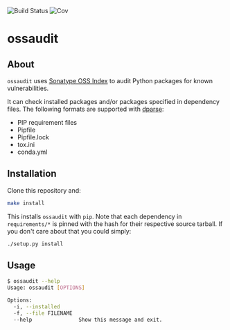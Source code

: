 ![Build Status](https://travis-ci.org/dyntopia/ossaudit.svg?branch=master)
![Cov](https://codecov.io/github/dyntopia/ossaudit/coverage.svg?branch=master)

# ossaudit

## About

`ossaudit` uses [Sonatype OSS Index][1] to audit Python packages for
known vulnerabilities.

It can check installed packages and/or packages specified in dependency
files.  The following formats are supported with [dparse][2]:

- PIP requirement files
- Pipfile
- Pipfile.lock
- tox.ini
- conda.yml


## Installation

Clone this repository and:

```sh
make install
```

This installs `ossaudit` with `pip`.  Note that each dependency in
`requirements/*` is pinned with the hash for their respective source
tarball.  If you don't care about that you could simply:

```sh
./setup.py install
```


## Usage

```sh
$ ossaudit --help
Usage: ossaudit [OPTIONS]

Options:
  -i, --installed
  -f, --file FILENAME
  --help               Show this message and exit.
```


[1]: https://ossindex.sonatype.org/
[2]: https://github.com/pyupio/dparse
